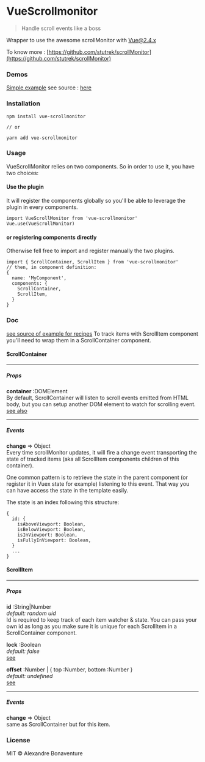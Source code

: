 # VueScrollmonitor
> Handle scroll events like a boss

Wrapper to use the awesome scrollMonitor with Vue@2.4.x

To know more : [https://github.com/stutrek/scrollMonitor](https://github.com/stutrek/scrollMonitor)


### Demos
[Simple example](https://htmlpreview.github.io/?https://raw.githubusercontent.com/AlexandreBonaventure/vue-scrollmonitor/dev/examples/dist/simple/index.html)
see source : [here](https://github.com/AlexandreBonaventure/vue-scrollmonitor/tree/dev/examples/src/simple)

### Installation
```
npm install vue-scrollmonitor

// or

yarn add vue-scrollmonitor
```

### Usage
VueScrollMonitor relies on two components. So in order to use it, you have two choices:
#### Use the plugin
It will register the components globally so you'll be able to leverage the plugin in every components.
```
import VueScrollMonitor from 'vue-scrollmonitor'
Vue.use(VueScrollMonitor)
```


#### or registering components directly
Otherwise fell free to import and register manually the two plugins.
```
import { ScrollContainer, ScrollItem } from 'vue-scrollmonitor'
// then, in component definition:
{
  name: 'MyComponent',
  components: {
    ScrollContainer,
    ScrollItem,
  }
}
```

### Doc
[see source of example for recipes]()
To track items with ScrollItem component you'll need to wrap them in a ScrollContainer component.

#### ScrollContainer
---
##### Props
__container__ :DOMElement  
By default, ScrollContainer will listen to scroll events emitted from HTML body, but you can setup another DOM element to watch for scrolling event. [see also](https://github.com/stutrek/scrollMonitor#when-the-body-scrolls)

---
##### Events
__change__ => Object  
Every time scrollMonitor updates, it will fire a change event transporting the state of tracked items (aka all ScrollItem components children of this container).

One common pattern is to retrieve the state in the parent component (or register it in Vuex state for example) listening to this event. That way you can have access the state in the template easily.

The state is an index following this structure:
```
{
  id: {
    isAboveViewport: Boolean,
    isBelowViewport: Boolean,
    isInViewport: Boolean,
    isFullyInViewport: Boolean,
  }
  ...
}
```

#### ScrollItem

---
##### Props

__id__ :String|Number  
*default: random uid*  
Id is required to keep track of each item watcher & state. You can pass your own id as long as you make sure it is unique for each ScrollItem in a ScrollContainer component.

__lock__ :Boolean  
*default: false*  
[see](https://github.com/stutrek/scrollMonitor#locking)

__offset__ :Number | { top :Number, bottom :Number }  
*default: undefined*  
[see](https://github.com/stutrek/scrollMonitor#locking)

---
##### Events

__change__ => Object  
same as ScrollContainer but for this item.

### License

MIT © Alexandre Bonaventure

